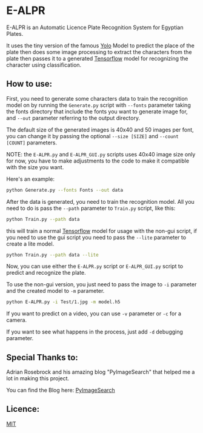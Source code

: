 # E-ALPR
 E-ALPR is an Automatic Licence Plate Recognition System for Egyptian Plates.
 
 It uses the tiny version of the famous [Yolo](https://pjreddie.com/darknet/yolo/) Model to predict 
 the place of the plate then does some image processing to extract the characters from the plate 
 then passes it to a generated [Tensorflow](https://www.tensorflow.org) model for recognizing the 
 character using classification.
## How to use:
 First, you need to generate some characters data to train the recognition model on by running 
 the `Generate.py` script with `--fonts` parameter taking the fonts directory that include the 
 fonts you want to generate image for, and `--out` parameter referring to the output directory.
 
 The default size of the generated images is 40x40 and 50 images per font, you can change it by 
 passing the optional `--size [SIZE]` and `--count [COUNT]` parameters.
 
 NOTE: the `E-ALPR.py` and `E-ALPR_GUI.py` scripts uses 40x40 image size only for now, you have 
 to make adjustments to the code to make it compatible with the size you want.
 
 Here's an example:
 ```bash
 python Generate.py --fonts Fonts --out data
 ```
 After the data is generated, you need to train the recognition model. All you need to do is pass the
 `--path` parameter to `Train.py` script, like this:
 ```bash
 python Train.py --path data 
 ``` 
 this will train a normal [Tensorflow](https://www.tensorflow.org)  model for usage with the non-gui 
 script, if you need to use the gui script you need to pass the `--lite` parameter to create a lite 
 model.
 ```bash
 python Train.py --path data --lite
 ```
 Now, you can use either the `E-ALPR.py` script or `E-ALPR_GUI.py` script to predict and recognize 
 the plate.
 
 To use the non-gui version, you just need to pass the image to `-i` parameter and the created model
 to `-m` parameter.
 ```bash
 python E-ALPR.py -i Test/1.jpg -m model.h5
 ```
 If you want to predict on a video, you can use `-v` parameter or `-c` for a camera.
 
 If you want to see what happens in the process, just add `-d` debugging parameter.
 ## Special Thanks to:
 Adrian Rosebrock and his amazing blog "PyImageSearch" that helped me a lot in making this project.
 
 You can find the Blog here: [PyImageSearch](https://www.pyimagesearch.com)
 ## Licence:
 [MIT](https://choosealicense.com/licenses/mit/)